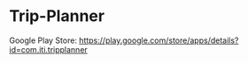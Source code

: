# Trip-Planner
Google Play Store: https://play.google.com/store/apps/details?id=com.iti.tripplanner
